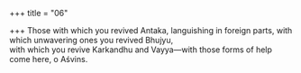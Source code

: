 +++
title = "06"

+++
Those with which you revived Antaka, languishing in foreign parts, with  which unwavering ones you revived Bhujyu,  
with which you revive Karkandhu and Vayya—with those forms of help  come here, o Aśvins.  